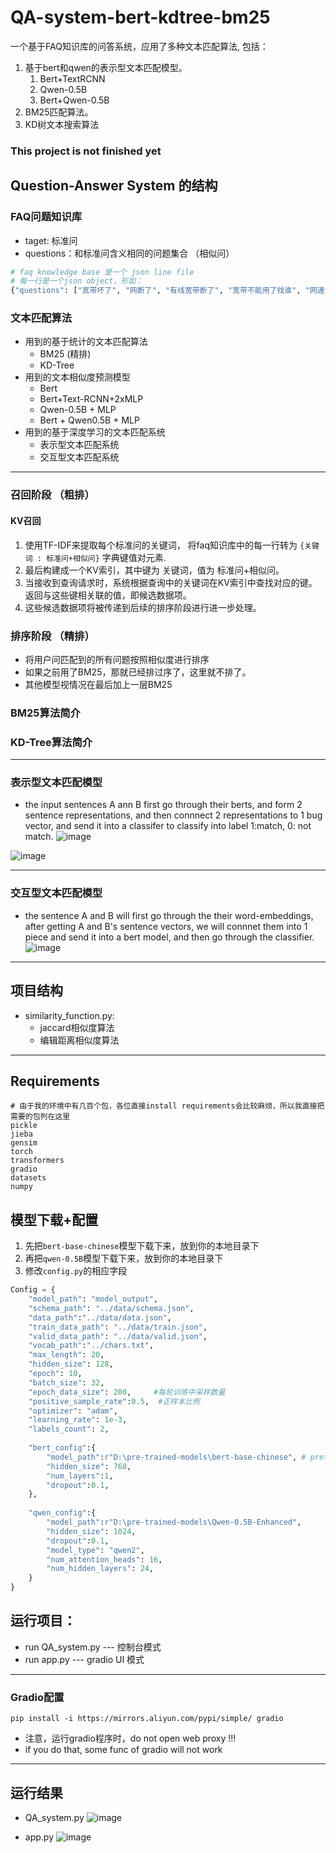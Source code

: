 # QA-system-bert-kdtree-bm25
一个基于FAQ知识库的问答系统，应用了多种文本匹配算法, 包括：
1. 基于bert和qwen的表示型文本匹配模型。
   1. Bert+TextRCNN
   2. Qwen-0.5B
   3. Bert+Qwen-0.5B
2. BM25匹配算法。
3. KD树文本搜索算法


### This project is not finished yet


## Question-Answer System 的结构

### FAQ问题知识库
- taget: 标准问
- questions：和标准问含义相同的问题集合 （相似问）


```python
# faq knowledge base 是一个 json line file
# 每一行是一个json object，形如：
{"questions": ["宽带坏了", "网断了", "有线宽带断了", "宽带不能用了找谁", "网速太慢了", "网慢的都不能用了", "宽带出现了问题找人帮我修一下", "显示宽带连接那一直是个感叹号", "电信宽带有毛病能有人来修吗"], "target": "有限宽带障碍报修"}

```


### 文本匹配算法
- 用到的基于统计的文本匹配算法
  - BM25 (精排)
  - KD-Tree 
- 用到的文本相似度预测模型
  - Bert
  - Bert+Text-RCNN+2xMLP
  - Qwen-0.5B + MLP
  - Bert + Qwen0.5B + MLP
- 用到的基于深度学习的文本匹配系统
  - 表示型文本匹配系统
  - 交互型文本匹配系统

---

### 召回阶段 （粗排）


#### KV召回
1. 使用TF-IDF来提取每个标准问的关键词， 将faq知识库中的每一行转为 `{关键词 : 标准问+相似问}` 字典键值对元素.
2. 最后构建成一个KV索引，其中键为 关键词，值为 标准问+相似问。
3. 当接收到查询请求时，系统根据查询中的关键词在KV索引中查找对应的键。返回与这些键相关联的值，即候选数据项。
4. 这些候选数据项将被传递到后续的排序阶段进行进一步处理。

### 排序阶段 （精排）
- 将用户问匹配到的所有问题按照相似度进行排序
- 如果之前用了BM25，那就已经排过序了，这里就不排了。
- 其他模型视情况在最后加上一层BM25



### BM25算法简介



### KD-Tree算法简介

---

### 表示型文本匹配模型
- the input sentences A ann B first go through their berts, and form 2 sentence representations, and then connnect 2 representations to 1 bug vector, and send it into a classifer to classify into label 1:match, 0: not match.
![image](https://github.com/user-attachments/assets/9c0a2be1-6074-42ab-a5d8-f82e41f837b6)

![image](https://github.com/user-attachments/assets/8d7252ed-f152-4090-bd9a-62a3de0040f2)

---

### 交互型文本匹配模型
- the sentence A and B will first go through the their word-embeddings, after getting A and B's sentence vectors, we will connnet them into 1 piece and send it into a bert model, and then go through the classifier.
![image](https://github.com/user-attachments/assets/4b11e102-fe4a-413b-b15f-979f6b4d21d7)


---

## 项目结构
- similarity_function.py:
  -  jaccard相似度算法
  -  编辑距离相似度算法  
 

---

## Requirements
```shell
# 由于我的环境中有几百个包，各位直接install requirements会比较麻烦，所以我直接把需要的包列在这里
pickle
jieba
gensim
torch
transformers
gradio
datasets
numpy
```

## 模型下载+配置
1. 先把`bert-base-chinese`模型下载下来，放到你的本地目录下
2. 再把`qwen-0.5B`模型下载下来，放到你的本地目录下
3. 修改`config.py`的相应字段

```python
Config = {
    "model_path": "model_output",
    "schema_path": "../data/schema.json",
    "data_path":"../data/data.json",
    "train_data_path": "../data/train.json",
    "valid_data_path": "../data/valid.json",
    "vocab_path":"../chars.txt",
    "max_length": 20,
    "hidden_size": 128,
    "epoch": 10,
    "batch_size": 32,
    "epoch_data_size": 200,     #每轮训练中采样数量
    "positive_sample_rate":0.5,  #正样本比例
    "optimizer": "adam",
    "learning_rate": 1e-3,
    "labels_count": 2,
    
    "bert_config":{
        "model_path":r"D:\pre-trained-models\bert-base-chinese", # pretrained model path on your disk
        "hidden_size": 768,
        "num_layers":1,
        "dropout":0.1,
    },
    
    "qwen_config":{
        "model_path":r"D:\pre-trained-models\Qwen-0.5B-Enhanced",
        "hidden_size": 1024,
        "dropout":0.1,
        "model_type": "qwen2",
        "num_attention_heads": 16,
        "num_hidden_layers": 24,
    }
}


```

## 运行项目：
- run QA_system.py  --- 控制台模式
- run app.py        --- gradio UI 模式


---

### Gradio配置
```shell 
pip install -i https://mirrors.aliyun.com/pypi/simple/ gradio
```

- 注意，运行gradio程序时，do not open web proxy !!!
- if you do that, some func of gradio will not work

---
## 运行结果
- QA_system.py
![image](https://github.com/user-attachments/assets/33f55040-3de8-4cc7-b756-a7b3c30a3c99)

- app.py
![image](https://github.com/user-attachments/assets/84114796-d18e-4497-8bd0-e62490ba7606)

